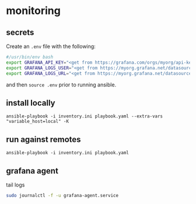 monitoring
==========

## secrets

Create an `.env` file with the following:

```bash
#/usr/bin/env bash
export GRAFANA_API_KEY="<get from https://grafana.com/orgs/myorg/api-keys>"
export GRAFANA_LOGS_USER="<get from https://myorg.grafana.net/datasources/edit/mylokilogs>"
export GRAFANA_LOGS_URL="<get from https://myorg.grafana.net/datasources/edit/mylokilogs>"
```

and then `source .env` prior to running ansible.


## install locally

`ansible-playbook -i inventory.ini playbook.yaml --extra-vars "variable_host=local" -K`

## run against remotes

`ansible-playbook -i inventory.ini playbook.yaml`

## grafana agent

tail logs

```sh
sudo journalctl -f -u grafana-agent.service
```
